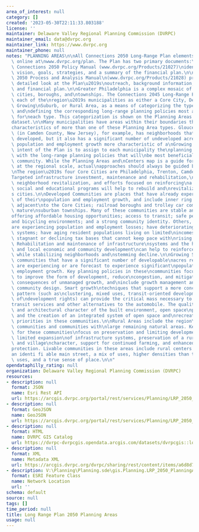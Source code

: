 ```yaml
---
area_of_interest: null
category: []
created: '2023-05-30T22:11:33.803188'
license: ''
maintainer: Delaware Valley Regional Planning Commission (DVRPC)
maintainer_email: data@dvrpc.org
maintainer_link: https://www.dvrpc.org
maintainer_phone: null
notes: "PLANNING AREAS\n\nAll Connections 2050 Long-Range Plan elements are available\
  \ online at\nwww.dvrpc.org/plan. The Plan has two primary documents:\n\n(1) The\
  \ Connections 2050 Policy Manual (www.dvrpc.org/Products/21027)\nidentifies the\
  \ vision, goals, strategies, and a summary of the financial plan.\n\n(2) The Connections\
  \ 2050 Process and Analysis Manual\n(www.dvrpc.org/Products/21028) provides a more\
  \ detailed look at the Plan\u2019s\noutreach, background information, analysis,\
  \ and financial plan.\n\nGreater Philadelphia is a complex mosaic of 352 diverse\
  \ cities, boroughs, and\ntownships. The Connections 2045 Long-Range Plan characterizes\
  \ each of the\nregion\u2019s municipalities as either a Core City, Developed Community,\
  \ Growing\nSuburb, or Rural Area, as a means of categorizing the types of communities\
  \ and\ndefining the corresponding long-range planning policies most appropriate\
  \ for\neach type. This categorization is shown on the Planning Areas and Centers\n\
  dataset.\n\nMany municipalities have areas within their boundaries that fit the\n\
  characteristics of more than one of these Planning Area types. Gloucester\nTownship\
  \ (in Camden County, New Jersey), for example, has neighborhoods that\nare fully\
  \ developed, but it also has a significant number of undeveloped acres\nand forecasted\
  \ population and employment growth more characteristic of a\nGrowing Suburb. The\
  \ intent of the Plan is to assign to each municipality the\nplanning area type associated\
  \ with the long-range planning policies that will\nbe most beneficial to the entire\
  \ community. While the Planning Areas and\nCenters map is a guide for policy direction\
  \ at the regional scale, actual\napproaches should always be guided by local conditions.\n\
  \nThe region\u2019s four Core Cities are Philadelphia, Trenton, Camden, and Chester.\n\
  Targeted infrastructure investment, maintenance and rehabilitation,\ncomprehensive\
  \ neighborhood revitalization, and efforts focused on reinforcing\na network of\
  \ social and educational programs will help to rebuild and\nrevitalize the region\u2019\
  s cities.\n\nDeveloped Communities are places that have already experienced most\
  \ of their\npopulation and employment growth, and include inner ring communities\
  \ adjacent\nto the Core Cities; railroad boroughs and trolley car communities; and\
  \ mature\nsuburban townships. Many of these communities are stable and thriving,\n\
  offering affordable housing opportunities; access to transit; safe pedestrian\n\
  and bicycling environments; and a strong community identity. Others, however,\n\
  are experiencing population and employment losses; have deteriorating\ninfrastructure\
  \ systems; have aging resident populations living on limited\nincomes; and have\
  \ stagnant or declining tax bases that cannot keep pace with\nrising service demands.\
  \ Rehabilitation and maintenance of infrastructure\nsystems and the housing stock,\
  \ and local economic and community development\ncan help to reinforce location advantages,\
  \ while stabilizing neighborhoods and\nstemming decline.\n\nGrowing Suburbs are\
  \ communities that have a significant number of developable\nacres remaining and\
  \ are experiencing or are forecast to experience significant\npopulation and/or\
  \ employment growth. Key planning policies in these\ncommunities focus on the need\
  \ to improve the form of development, reduce\ncongestion, and mitigate the negative\
  \ consequences of unmanaged growth, and\ninclude growth management and enhanced\
  \ community design. Smart growth\ntechniques that support a more concentrated development\
  \ pattern (such as\nclustering, mixed uses, transit-oriented development, and transfer\
  \ of\ndevelopment rights) can provide the critical mass necessary to support new\n\
  transit services and other alternatives to the automobile. The quality of\ndesign\
  \ and architectural character of the built environment, open space\npreservation,\
  \ and the creation of an integrated system of open space and\nrecreation are all\
  \ priorities in these communities.\n\nRural Areas include the region\u2019s agricultural\
  \ communities and communities with\nlarge remaining natural areas. Key policy approaches\
  \ for these communities\nfocus on preservation and limiting development, and include\
  \ limited expansion\nof infrastructure systems, preservation of a rural lifestyle\
  \ and village\ncharacter, support for continued farming, and enhanced natural resource\n\
  protection. Livable communities in these areas include rural centers that have\n\
  an identi fi able main street, a mix of uses, higher densities than their\nsurrounding\
  \ uses, and a true sense of place.\n\n"
opendataphilly_rating: null
organization: Delaware Valley Regional Planning Commission (DVRPC)
resources:
- description: null
  format: JSON
  name: Esri Rest API
  url: https://arcgis.dvrpc.org/portal/rest/services/Planning/LRP_2050_PlanningAreas/FeatureServer/0
- description: null
  format: GeoJSON
  name: GeoJSON
  url: https://arcgis.dvrpc.org/portal/rest/services/Planning/LRP_2050_PlanningAreas/FeatureServer/0/query?where=1=1&outsr=4326&outfields=*&f=geojson
- description: null
  format: HTML
  name: DVRPC GIS Catalog
  url: https://dvrpc-dvrpcgis.opendata.arcgis.com/datasets/dvrpcgis::long-range-plan-2050-planning-areas
- description: null
  format: XML
  name: Metadata XML
  url: https://arcgis.dvrpc.org/dvrpc/sharing/rest/content/items/a6d8d77d1ca94fe88447f3212976907b/info/metadata/metadata.xml?format=default
- description: V:\Planning\Planning.sde\gis.Planning.LRP_2050_PlanningAreas
  format: ESRI Feature Class
  name: Network Location
  url: ''
schema: default
source: null
tags: []
time_period: null
title: Long Range Plan 2050 Planning Areas
usage: null
---
```

